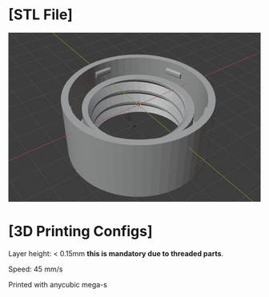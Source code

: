 # [STL File]
![3D Part in blender](https://raw.githubusercontent.com/dferrazc/CAD/master/BOCAL_MERIVA/bocal.png)

# [3D Printing Configs]
Layer height: < 0.15mm **this is mandatory due to threaded parts**.

Speed: 45 mm/s

Printed with anycubic mega-s
